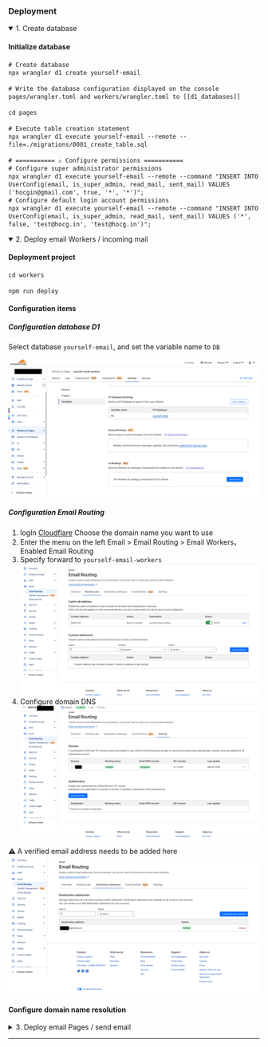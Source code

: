 
### Deployment

<details open>
<summary>1. Create database</summary>

#### Initialize database

```shell
# Create database
npx wrangler d1 create yourself-email

# Write the database configuration displayed on the console pages/wrangler.toml and workers/wrangler.toml to [[d1_databases]]

cd pages

# Execute table creation statement
npx wrangler d1 execute yourself-email --remote --file=./migrations/0001_create_table.sql

# =========== ⚠️ Configure permissions ===========
# Configure super administrator permissions
npx wrangler d1 execute yourself-email --remote --command "INSERT INTO UserConfig(email, is_super_admin, read_mail, sent_mail) VALUES ('hocgin@gmail.com', true, '*', '*')";
# Configure default login account permissions
npx wrangler d1 execute yourself-email --remote --command "INSERT INTO UserConfig(email, is_super_admin, read_mail, sent_mail) VALUES ('*', false, 'test@hocg.in', 'test@hocg.in')";
```

</details>

<details open>
<summary>2. Deploy email Workers / incoming mail</summary>

#### Deployment project

```shell
cd workers

npm run deploy
```

#### Configuration items

##### Configuration database D1

Select database `yourself-email`, and set the variable name to `DB`

![woerk.d1.png](../../tutorial/woerk.d1.png)

##### Configuration Email Routing

1. logIn [Cloudflare](https://dash.cloudflare.com/) Choose the domain name you want to use
2. Enter the menu on the left Email > Email Routing > Email Workers，Enabled Email Routing
3. Specify forward to `yourself-email-workers`
   ![email-route.1.png](../../tutorial/email-route.1.png)
4. Configure domain DNS
   ![email-route.1.png](../../tutorial/email-route.3.png)

⚠️ A verified email address needs to be added here
![email-route.2.png](../../tutorial/email-route.2.png)

#### Configure domain name resolution

</details>

<details>
<summary>3. Deploy email Pages / send email</summary>

#### Deployment project

```shell
cd pages

npm run deploy
```

#### Configuration

##### Configuration database D1

Select database `yourself-email`, and set the variable name to DB

![pages.d1.png](../../tutorial/pages.d1.png)

#### Configure DNS resolution(Domain Lockdown)

> Configure to allow sending emails through the pages domain name

| record        | type | content                                         |
|---------------|------|-------------------------------------------------|
| @             | TXT  | v=spf1 a mx include:relay.mailchannels.net ~all |
| _mailchannels | TXT  | v=mc1 cfid=yourself-email-pages.pages.dev       |

#### Configure DKIM, optional + recommended

> DKIM is a DNS record that helps prevent email spoofing and can improve email deliverability.

##### Generate private keys and DNS records

```shell
# Generate private key
openssl genrsa 2048 | tee private_key.pem | openssl rsa -outform der | openssl base64 -A > private_key.txt

# Generate DNS records
echo -n "v=DKIM1;p=" > dkim_record.txt && openssl rsa -in private_key.pem -pubout -outform der | openssl base64 -A >> dkim_record.txt
```

##### Configure DNS resolution

| record                  | type | content                                                                                                                | explanation                                         |           
|-------------------------|------|------------------------------------------------------------------------------------------------------------------------|-----------------------------------------------------|
| _dmarc                  | TXT  | v=DMARC1; s=mailchannels; p=reject; adkim=s; aspf=s; rua=mailto:xxx@gmail.com; ruf=mailto:xxx@gmail.com pct=100; fo=1; | Strict mode, please replace yourself to the mailbox |
| _dmarc                  | TXT  | v=DMARC1; s=mailchannels; p=none; adkim=r; aspf=r;                                                                     | Relaxed mode                                        |
| mailchannels._domainkey | TXT  | `dkim_record.txt content`                                                                                              |                                                     |

- v=DMARC1: Specify the version of the DMARC record, here is version 1.
- s=mailchannels: Indicates the domain of the DMARC policy, here is mailchannels.
- p=reject: defines what the recipient should do if the email fails DMARC verification. Here is reject, which means
  directly rejecting the email.
- adkim=s: specifies the domain name authentication signature (DKIM) policy, here is s (strict), which means that the
  DKIM signature must be verified.
- aspf=s: Specifies the policy of the Sender Policy Framework (SPF), here it is s (strict), which means that the SPF
  record must be verified.
- rua=mailto:YYY: Specifies the email address for failure reports. When an email fails DMARC verification, the recipient
  sends a report to this address. mailto:YYY
  Needs to be replaced with actual email address.
- ruf=mailto:YYY: Specifies the email address of the failure report, which is used to send more detailed failure
  information. Likewise, mailto:YYY needs to be replaced with the actual email address.
- pct=100: Defines the percentage of emails checked by DMARC. Here it is 100, meaning all emails will be checked.
- fo=1: Specifies options for failure reporting. 1 means to report all failed records instead of only those that failed
  the DMARC policy.
  (Note: the complete definition of the fo parameter seems to be missing from the string you provided, typically it may
  contain multiple options, such as 1 to request a complete failure report)

##### Configure DKIM variables(Pages)

- DKIM_DOMAIN: Email domain, 如: hocg.in
- DKIM_SELECTOR: `dmarc` 中 s= Field content, 填 `mailchannels`
- DKIM_PRIVATE_KEY: `private_key.txt` document content

![dkim.env.png](../../tutorial/dkim.env.png)

</details>

----
